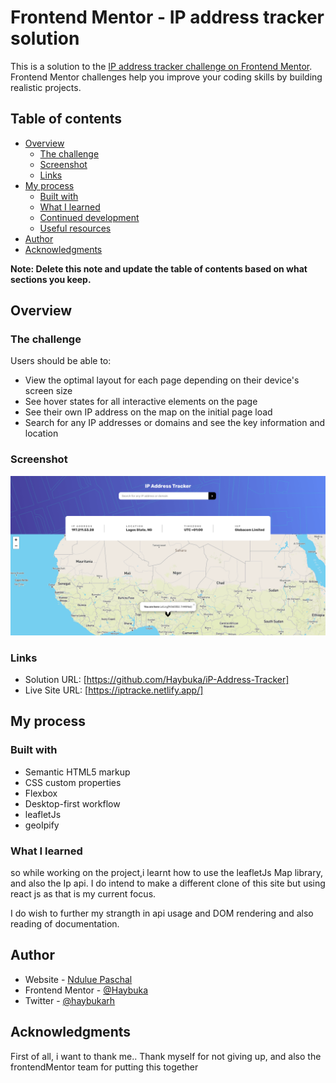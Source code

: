 # Frontend Mentor - IP address tracker solution

This is a solution to the [IP address tracker challenge on Frontend Mentor](https://www.frontendmentor.io/challenges/ip-address-tracker-I8-0yYAH0). Frontend Mentor challenges help you improve your coding skills by building realistic projects. 

## Table of contents

- [Overview](#overview)
  - [The challenge](#the-challenge)
  - [Screenshot](#screenshot)
  - [Links](#links)
- [My process](#my-process)
  - [Built with](#built-with)
  - [What I learned](#what-i-learned)
  - [Continued development](#continued-development)
  - [Useful resources](#useful-resources)
- [Author](#author)
- [Acknowledgments](#acknowledgments)

**Note: Delete this note and update the table of contents based on what sections you keep.**

## Overview

### The challenge

Users should be able to:

- View the optimal layout for each page depending on their device's screen size
- See hover states for all interactive elements on the page
- See their own IP address on the map on the initial page load
- Search for any IP addresses or domains and see the key information and location

### Screenshot

![](./screenshot.png)


### Links

- Solution URL: [https://github.com/Haybuka/iP-Address-Tracker]
- Live Site URL: [https://iptracke.netlify.app/]

## My process

### Built with

- Semantic HTML5 markup
- CSS custom properties
- Flexbox
- Desktop-first workflow
- leafletJs
- geoIpify


### What I learned

so while working on the project,i learnt how to use the leafletJs Map library, and also the Ip api.
I do intend to make a different clone of this site but using react js as that is my current focus.


I do wish to further my strangth in api usage and DOM rendering and also reading of documentation.


## Author

- Website - [Ndulue Paschal](https://www.your-site.com)
- Frontend Mentor - [@Haybuka](https://www.frontendmentor.io/profile/yourusername)
- Twitter - [@haybukarh](https://www.twitter.com/yourusername)

## Acknowledgments

First of all, i want to thank me.. Thank myself for not giving up, and also the frontendMentor team for putting this together
